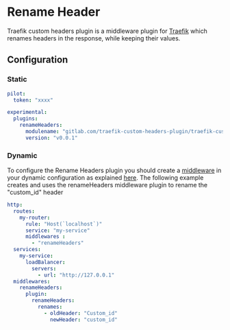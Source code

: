 # Rename Header

Traefik custom headers plugin is a middleware plugin for [Traefik](https://traefik.io) which renames headers in the response, while keeping their values.

## Configuration

### Static

```yaml
pilot:
  token: "xxxx"

experimental:
  plugins:
    renameHeaders:
      modulename: "gitlab.com/traefik-custom-headers-plugin/traefik-custom-headers-plugin"
      version: "v0.0.1"
```

### Dynamic

To configure the Rename Headers plugin you should create a [middleware](https://docs.traefik.io/middlewares/overview/) in your dynamic configuration as explained [here](https://docs.traefik.io/middlewares/overview/). 
The following example creates and uses the renameHeaders middleware plugin to rename the "custom_id" header

```yaml
http:
  routes:
    my-router:
      rule: "Host(`localhost`)"
      service: "my-service"
      middlewares : 
        - "renameHeaders"
  services:
    my-service:
      loadBalancer:
        servers:
          - url: "http://127.0.0.1"
  middlewares:
    renameHeaders:
      plugin:
        renameHeaders:
          renames:
            - oldHeader: "Custom_id"
              newHeader: "custom_id"
```
